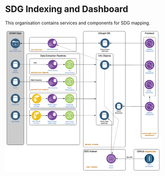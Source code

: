 # SDG Indexing and Dashboard 

This organisation contains services and components for SDG mapping. 

![Service Map](profile/services_map.png)